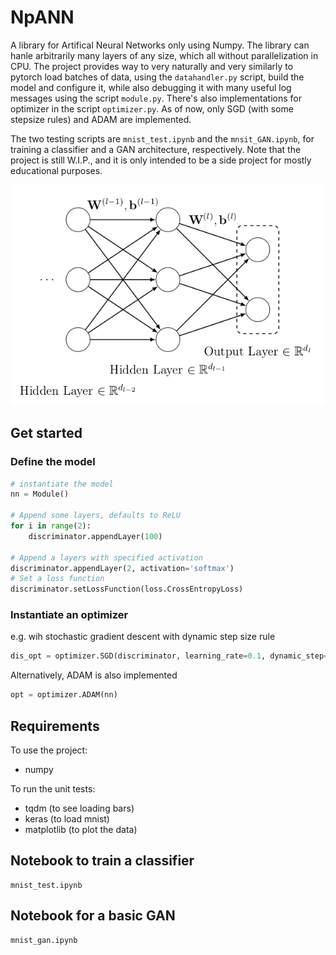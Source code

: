 # NpANN
A library for Artifical Neural Networks only using Numpy. The library can hanle arbitrarily many layers of any size, which all without parallelization in CPU. The project provides way to very naturally and very similarly to pytorch load batches of data, using the `datahandler.py` script, build the model and configure it, while also debugging it with many useful log messages using the script `module.py`. There's also implementations for optimizer in the script `optimizer.py`. As of now, only SGD (with some stepsize rules) and ADAM are implemented.

The two testing scripts are `mnist_test.ipynb` and the `mnsit_GAN.ipynb`, for training a classifier and a GAN architecture, respectively. Note that the project is still W.I.P., and it is only intended to be a side project for mostly educational purposes.

![NN diagram](/images%20README/nn_diagram.png)

## Get started
### Define the model
```python
# instantiate the model
nn = Module()

# Append some layers, defaults to ReLU
for i in range(2):
    discriminator.appendLayer(100)

# Append a layers with specified activation
discriminator.appendLayer(2, activation='softmax')
# Set a loss function
discriminator.setLossFunction(loss.CrossEntropyLoss)
```
### Instantiate an optimizer
e.g. wih stochastic gradient descent with dynamic step size rule
```python
dis_opt = optimizer.SGD(discriminator, learning_rate=0.1, dynamic_step=True, weight_normalization=True)
```
Alternatively, ADAM is also implemented
```python
opt = optimizer.ADAM(nn)
```
## Requirements
To use the project:
- numpy

To run the unit tests:
- tqdm (to see loading bars)
- keras (to load mnist)
- matplotlib (to plot the data)

## Notebook to train a classifier
```
mnist_test.ipynb
```

## Notebook for a basic GAN
```
mnist_gan.ipynb
```